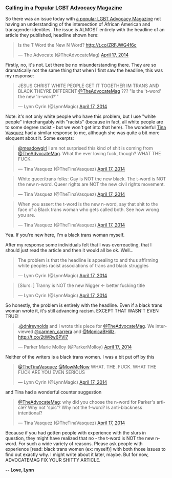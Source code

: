 ### [Calling in a Popular LGBT Advocacy Magazine](http://lynncyrin.me/post/thebadvocatemag)

So there was an issue today with [a popular LGBT Advocacy Magazine](http://www.advocate.com/) not having an understanding of the intersection of African American and transgender identites. The issue is ALMOST entirely with the headline of an article they published, headline shown here:

<blockquote class="twitter-tweet" lang="en"><p>Is the T Word the New N Word? <a href="http://t.co/ZRFJWG4f6c">http://t.co/ZRFJWG4f6c</a></p>&mdash; The Advocate (@TheAdvocateMag) <a href="https://twitter.com/TheAdvocateMag/statuses/456759875347816449">April 17, 2014</a></blockquote>
<script async src="//platform.twitter.com/widgets.js" charset="utf-8"></script>

Firstly, no, it's not. Let there be no misunderstanding there. They are so dramatically not the same thing that when I first saw the headline, this was my response:

<blockquote class="twitter-tweet" lang="en"><p>JESUS CHRIST WHITE PEOPLE GET IT TOGETHER&#10;&#10;IM TRANS&#10;&#10;AND BLACK&#10;&#10;THEYRE DIFFERENT&#10;&#10;<a href="https://twitter.com/TheAdvocateMag">@TheAdvocateMag</a> ??? &quot;Is the &#39;t-word&#39; the new &#39;n-word?&#39;&quot;</p>&mdash; Lynn Cyrin (@LynnMagic) <a href="https://twitter.com/LynnMagic/statuses/456797767529013249">April 17, 2014</a></blockquote>
<script async src="//platform.twitter.com/widgets.js" charset="utf-8"></script>

Note: it's not only white people who have this problem, but I use "white people" interchangably with "racists" (because in fact, all white people are to some degree racist - but we won't get into that here). The wonderful [Tina Vasquez](https://twitter.com/TheTinaVasquez) had a similar response to me, although she was quite a bit more eloquent about it. Some exerpts:

<blockquote class="twitter-tweet" lang="en"><p><a href="https://twitter.com/meadowgirl">@meadowgirl</a> I am not surprised this kind of shit is coming from <a href="https://twitter.com/TheAdvocateMag">@TheAdvocateMag</a>. What the ever loving fuck, though? WHAT THE FUCK.</p>&mdash; Tina Vasquez (@TheTinaVasquez) <a href="https://twitter.com/TheTinaVasquez/statuses/456910198691491840">April 17, 2014</a></blockquote>
<script async src="//platform.twitter.com/widgets.js" charset="utf-8"></script>

<blockquote class="twitter-tweet" lang="en"><p>White queer/trans folks: Gay is NOT the new black. The t-word is NOT the new n-word. Queer rights are NOT the new civil rights movement.</p>&mdash; Tina Vasquez (@TheTinaVasquez) <a href="https://twitter.com/TheTinaVasquez/statuses/456911612981805057">April 17, 2014</a></blockquote>
<script async src="//platform.twitter.com/widgets.js" charset="utf-8"></script>

<blockquote class="twitter-tweet" lang="en"><p>When you assert the t-word is the new n-word, say that shit to the face of a Black trans woman who gets called both. See how wrong you are.</p>&mdash; Tina Vasquez (@TheTinaVasquez) <a href="https://twitter.com/TheTinaVasquez/statuses/456912568779415552">April 17, 2014</a></blockquote>
<script async src="//platform.twitter.com/widgets.js" charset="utf-8"></script>

Yea. If you're new here, I'm a black trans woman myself. 

After my response some individuals felt that I was overreacting, that I should just read the article and then it would all be ok. Well...

<blockquote class="twitter-tweet" lang="en"><p>The problem is that the headline is appealing to and thus affirming white peoples racist associations of trans and black struggles</p>&mdash; Lynn Cyrin (@LynnMagic) <a href="https://twitter.com/LynnMagic/statuses/456802098990960640">April 17, 2014</a></blockquote>
<script async src="//platform.twitter.com/widgets.js" charset="utf-8"></script>

<blockquote class="twitter-tweet" lang="en"><p>[Slurs: ]&#10;&#10;Tranny is NOT the new Nigger &lt;- better fucking title</p>&mdash; Lynn Cyrin (@LynnMagic) <a href="https://twitter.com/LynnMagic/statuses/456802328394223616">April 17, 2014</a></blockquote>
<script async src="//platform.twitter.com/widgets.js" charset="utf-8"></script>

So honestly, the problem is entirely with the headline. Even if a black trans woman wrote it, it's still advancing racism. EXCEPT THAT WASN'T EVEN TRUE!

<blockquote class="twitter-tweet" lang="en"><p>.<a href="https://twitter.com/dnlreynolds">@dnlreynolds</a> and I wrote this piece for <a href="https://twitter.com/TheAdvocateMag">@TheAdvocateMag</a>. We interviewed <a href="https://twitter.com/carmen_carrera">@carmen_carrera</a> and <a href="https://twitter.com/MonicaBHillz">@MonicaBHillz</a>. <a href="http://t.co/2tWRw6PVl7">http://t.co/2tWRw6PVl7</a></p>&mdash; Parker Marie Molloy (@ParkerMolloy) <a href="https://twitter.com/ParkerMolloy/statuses/456761372215234560">April 17, 2014</a></blockquote>
<script async src="//platform.twitter.com/widgets.js" charset="utf-8"></script>

Neither of the writers is a black trans women. I was a bit put off by this

<blockquote class="twitter-tweet" lang="en"><p><a href="https://twitter.com/TheTinaVasquez">@TheTinaVasquez</a> <a href="https://twitter.com/MowMeNow">@MowMeNow</a> WHAT. THE. FUCK.&#10;&#10;WHAT THE FUCK&#10;&#10;ARE YOU EVEN SERIOUS</p>&mdash; Lynn Cyrin (@LynnMagic) <a href="https://twitter.com/LynnMagic/statuses/456931438655307776">April 17, 2014</a></blockquote>
<script async src="//platform.twitter.com/widgets.js" charset="utf-8"></script>

and Tina had a wonderful counter suggestion

<blockquote class="twitter-tweet" lang="en"><p><a href="https://twitter.com/TheAdvocateMag">@TheAdvocateMag</a>: why did you choose the n-word for Parker&#39;s article? Why not &#39;spic&#39;? Why not the f-word? Is anti-blackness intentional?</p>&mdash; Tina Vasquez (@TheTinaVasquez) <a href="https://twitter.com/TheTinaVasquez/statuses/456921392051539969">April 17, 2014</a></blockquote>
<script async src="//platform.twitter.com/widgets.js" charset="utf-8"></script>

Because if you had gotten people with experience with the slurs in question, they might have realized that no - the t-word is NOT the new n-word. For such a wide variety of reasons. Please ask people with experience [read: black trans women (ex: myself)] with both those issues to find out exactly why. I might write about it later, maybe. But for now, ADVOCATEMAG FIX YOUR SHITTY ARTICLE.

**-- Love, Lynn**